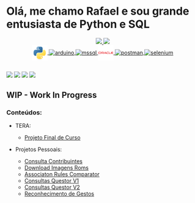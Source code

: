 # Olá, me chamo Rafael e sou grande entusiasta de Python e SQL
<div align="center">
  <a href="https://github.com/Rafael-T-Santos">
  <img height="160em" src="https://github-readme-stats.vercel.app/api?username=rafael-t-santos&show_icons=true&theme=algolia&include_all_commits=true&count_private=true"/>
   <img height="160em" src="https://github-readme-stats.vercel.app/api/top-langs/?username=rafael-t-santos&layout=compact&langs_count=7&theme=algolia"/>
</div>

<div align="center", style="display: inline_block">
  <img src="https://raw.githubusercontent.com/devicons/devicon/master/icons/python/python-original.svg" align="center" alt="Python" height="40" width="40" >
  <img src="https://cdn.worldvectorlogo.com/logos/arduino-1.svg" align="center" alt="arduino" width="40" height="40"> 
  <img src="https://www.svgrepo.com/show/303229/microsoft-sql-server-logo.svg" align="center" alt="mssql" width="40" height="40">
  <img src="https://raw.githubusercontent.com/devicons/devicon/master/icons/oracle/oracle-original.svg" align="center" alt="oracle" width="40" height="40"> 
  <img src="https://www.vectorlogo.zone/logos/getpostman/getpostman-icon.svg" align="center" alt="postman" width="40" height="40"> 
  <img src="https://raw.githubusercontent.com/detain/svg-logos/780f25886640cef088af994181646db2f6b1a3f8/svg/selenium-logo.svg" align="center" alt="selenium" width="40" height="40">


</div>
  
  ##
 
<div> 
  <a href="https://instagram.com/rafaeltoshiba" target="_blank"><img src="https://img.shields.io/badge/-Instagram-%23E4405F?style=for-the-badge&logo=instagram&logoColor=white" target="_blank"></a>
    <a href="https://www.linkedin.com/in/rafael-t-santos" target="_blank"><img src="https://img.shields.io/badge/-LinkedIn-%230077B5?style=for-the-badge&logo=linkedin&logoColor=white" target="_blank"></a> 
  <a href = "mailto:dev.rafaelsantos@outlook.com"><img src="https://img.shields.io/badge/Microsoft_Outlook-0078D4?style=for-the-badge&logo=microsoft-outlook&logoColor=white" target="_blank"></a>
  <a href="https://www.hackerrank.com/dev_rafaelsantos" target="_blank"><img src="https://img.shields.io/badge/-Hackerrank-2EC866?style=for-the-badge&logo=HackerRank&logoColor=white" target="_blank"></a> 

  ## WIP - Work In Progress
  
### Conteúdos:
  - TERA:
    - [Projeto Final de Curso](https://github.com/Rafael-T-Santos/TERA-Recomendacao)
  
  - Projetos Pessoais:
    - [Consulta Contribuintes](https://github.com/Rafael-T-Santos/Consulta-Contribuintes)
    - [Download Imagens Roms](https://github.com/Rafael-T-Santos/request_imagens)
    - [Associaton Rules Comparator](https://github.com/Rafael-T-Santos/TERA-Association_Rules_Comparator)
    - [Consultas Questor V1](https://github.com/Rafael-T-Santos/Consultas-questor-old)
    - [Consultas Questor V2](https://github.com/Rafael-T-Santos/Consultas-questor)
    - [Reconhecimento de Gestos](https://github.com/Rafael-T-Santos/hand_recognization)
    
</div>
